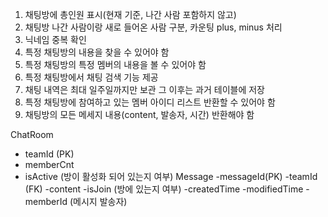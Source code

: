 1. 채팅방에 총인원 표시(현재 기준, 나간 사람 포함하지 않고)
2. 채팅방 나간 사람이랑 새로 들어온 사람 구분, 카운팅 plus, minus 처리
3. 닉네임 중복 확인
4. 특정 채팅방의 내용을 찾을 수 있어야 함
5. 특정 채팅방의 특정 멤버의 내용을 볼 수 있어야 함
6. 특정 채팅방에서 채팅 검색 기능 제공
7. 채팅 내역은 최대 일주일까지만 보관 그 이후는 과거 테이블에 저장
8. 특정 채팅방에 참여하고 있는 멤버 아이디 리스트 반환할 수 있어야 함
9. 채팅방의 모든 메세지 내용(content, 발송자, 시간) 반환해야 함

ChatRoom
- teamId (PK)
- memberCnt
- isActive (방이 활성화 되어 있는지 여부)
Message
-messageId(PK)
-teamId (FK)
-content
-isJoin  (방에 있는지 여부)
-createdTime
-modifiedTime
-memberId (메시지 발송자)
